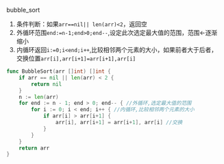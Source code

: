 bubble_sort

1. 条件判断：如果`arr==nil|| len(arr)<2`，返回空
2. 外循环范围`end:=n-1;end>0;end--`,设定此次选定最大值的范围，范围<-逐渐缩小
3. 内循环返回`i:=0;i<end;i++`,比较相邻两个元素的大小，如果前者大于后者，交换位置`arr[i],arr[i+1]=arr[i+1],arr[i]`

```go
func BubbleSort(arr []int) []int {
	if arr == nil || len(arr) < 2 {
		return nil
	}
	n := len(arr)
	for end := n - 1; end > 0; end-- { //外循环,选定最大值的范围
		for i := 0; i < end; i++ { //内循环,比较相邻两个元素的大小
			if arr[i] > arr[i+1] {
				arr[i], arr[i+1] = arr[i+1], arr[i] //交换
			} 
		}
	}
	return arr
}
```